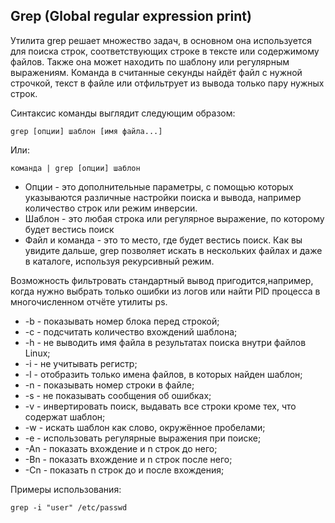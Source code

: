 ## Grep (Global regular expression print)
Утилита grep решает множество задач, в основном она используется для поиска строк, соответствующих строке в тексте или содержимому файлов. Также она может находить по шаблону или регулярным выражениям. Команда в считанные секунды найдёт файл  с нужной строчкой, текст в файле или отфильтрует из вывода только пару нужных строк.

Синтаксис команды выглядит следующим образом:
```
grep [опции] шаблон [имя файла...]
```
Или:
```
команда | grep [опции] шаблон
```
- Опции - это дополнительные параметры, с помощью которых указываются различные настройки поиска и вывода, например количество строк или режим инверсии.
- Шаблон - это любая строка или регулярное выражение, по которому будет вестись поиск
- Файл и команда - это то место, где будет вестись поиск. Как вы увидите дальше, grep позволяет искать в нескольких файлах и даже в каталоге, используя рекурсивный режим.

Возможность фильтровать стандартный вывод пригодится,например, когда нужно выбрать только ошибки из логов или найти PID процесса в многочисленном отчёте утилиты ps.
- -b - показывать номер блока перед строкой;
- -c - подсчитать количество вхождений шаблона;
- -h - не выводить имя файла в результатах поиска внутри файлов Linux;
- -i - не учитывать регистр;
- -l - отобразить только имена файлов, в которых найден шаблон;
- -n - показывать номер строки в файле;
- -s - не показывать сообщения об ошибках;
- -v - инвертировать поиск, выдавать все строки кроме тех, что содержат шаблон;
- -w - искать шаблон как слово, окружённое пробелами;
- -e - использовать регулярные выражения при поиске;
- -An - показать вхождение и n строк до него;
- -Bn - показать вхождение и n строк после него;
- -Cn - показать n строк до и после вхождения;

Примеры использования:
```
grep -i "user" /etc/passwd
 ```
